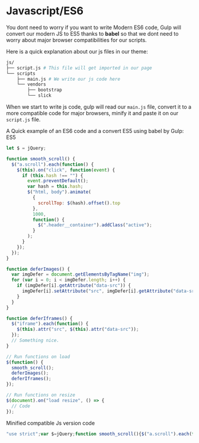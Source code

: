 # Javascript/ES6

You dont need to worry if you want to write Modern ES6 code, Gulp will convert our modern JS to ES5 thanks to **babel** so that we dont need to worry about major browser compatibilities for our scripts.

Here is a quick explanation about our js files in our theme:

```bash
js/
├── script.js # This file will get imported in our page
└── scripts
    ├── main.js # We write our js code here
    └── vendors
        ├── bootstrap
        └── slick
```

When we start to write js code, gulp will read our `main.js` file, convert it to a more compatible code for major browsers, minify it and paste it on our `script.js` file.

A Quick example of an ES6 code and a convert ES5 using babel by Gulp:
ES5
```javascript
let $ = jQuery;

function smooth_scroll() {
  $("a.scroll").each(function() {
    $(this).on("click", function(event) {
      if (this.hash !== "") {
        event.preventDefault();
        var hash = this.hash;
        $("html, body").animate(
          {
            scrollTop: $(hash).offset().top
          },
          1000,
          function() {
            $(".header__container").addClass("active");
          }
        );
      }
    });
  });
}

function deferImages() {
  var imgDefer = document.getElementsByTagName("img");
  for (var i = 0; i < imgDefer.length; i++) {
    if (imgDefer[i].getAttribute("data-src")) {
      imgDefer[i].setAttribute("src", imgDefer[i].getAttribute("data-src"));
    }
  }
}

function deferIframes() {
  $("iframe").each(function() {
    $(this).attr("src", $(this).attr("data-src"));
  });
  // Something nice.
}

// Run functions on load
$(function() {
  smooth_scroll();
  deferImages();
  deferIframes();
});

// Run functions on resize
$(document).on("load resize", () => {
  // Code
});
```
Minified compatible Js version code
```javascript
"use strict";var $=jQuery;function smooth_scroll(){$("a.scroll").each(function(){$(this).on("click",function(t){if(""!==this.hash){t.preventDefault();var e=this.hash;$("html, body").animate({scrollTop:$(e).offset().top},1e3,function(){$(".header__container").addClass("active")})}})})}function deferImages(){for(var t=document.getElementsByTagName("img"),e=0;e<t.length;e++)t[e].getAttribute("data-src")&&t[e].setAttribute("src",t[e].getAttribute("data-src"))}function deferIframes(){$("iframe").each(function(){$(this).attr("src",$(this).attr("data-src"))})}$(function(){smooth_scroll(),deferImages(),deferIframes()}),$(document).on("load resize",function(){})
```